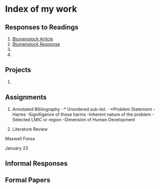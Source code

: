# Index of my work

## Responses to Readings
1. [Blumenstock Article](https://www.nature.com/magazine-assets/d41586-018-06215-5/d41586-018-06215-5.pdf)
2. [Blumenstock Response](https://github.com/MaxwellFonss/Workshop/blob/master/blumenstock.md)
3. 
4.

## Projects
1.

## Assignments

1. Annotated Bibliography
⋅⋅* Unordered sub-list. 
⋅⋅*Problem Statement
    -Harms
    -Signifigance of those harms
    -Inherent nature of the problem
    -Selected LMIC or region
    -Dimension of Human Development

2. Literature Review

Maxwell Fonss

January 23









## Informal Responses

## Formal Papers
